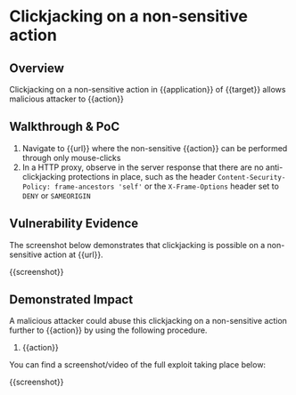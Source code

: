 # Clickjacking on a non-sensitive action

## Overview

<!--
Provide a 1-2 sentence description - see http://cveproject.github.io/docs/content/key-details-phrasing.pdf for tips

This format is a good guide:
[VULNTYPE] in [COMPONENT] in [APPLICATION] allows [ATTACKER] to [IMPACT] via [VECTOR]
-->

Clickjacking on a non-sensitive action in {{application}} of {{target}} allows malicious attacker to {{action}}

## Walkthrough & PoC

<!--
Provide a step-by-step walkthrough on how to access the vulnerable injection point, and how to exploit the vulnerability.
Adding a dot-pointed walkthrough with relevant screenshots will speed triage time and result in faster rewards!
-->

1. Navigate to {{url}} where the non-sensitive {{action}} can be performed through only mouse-clicks
1. In a HTTP proxy, observe in the server response that there are no anti-clickjacking protections in place, such as the header `Content-Security-Policy: frame-ancestors 'self'` or the `X-Frame-Options` header  set to `DENY` or `SAMEORIGIN`

## Vulnerability Evidence

<!--
Your submission MUST include evidence of the vulnerability and not be theoretical in nature.

For a clickjacking on a non-sensitive action vulnerability, please include a simple screenshot or HTML payload that can be executed to easily demonstrate and reproduce the issue.
-->

The screenshot below demonstrates that clickjacking is possible on a non-sensitive action at {{url}}.

{{screenshot}}

## Demonstrated Impact

<!--
Attempt to escalate the clickjacking on a non-sensitive action to perform additional actions (such as an account takeover or CSRF bypass to perform a sensitive action). If this is possible, provide a full proof-of-concept here.
-->

A malicious attacker could abuse this clickjacking on a non-sensitive action further to {{action}} by using the following procedure.


1. {{action}}

You can find a screenshot/video of the full exploit taking place below:

{{screenshot}}

````
